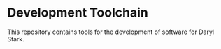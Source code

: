 # Development Toolchain

This repository contains tools for the development of software for Daryl Stark.
